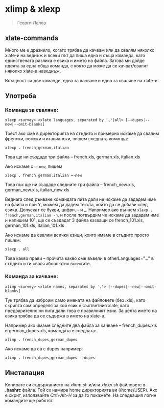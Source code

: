 # xlimp & xlexp

> Георги Лалов

## xlate-commands

Много ме е дразнило, когато трябва да качвам или да свалям няколко xlate-и на веднъж и всеки път да пиша една и съща команда, като единствената разлика е езика и името на файла.
Затова ми дойде идеята за една обща команда, с която да може да се качват/свалят няколко xlate-а наведнъж.

Всъщност са две команди, една за качване и една за сваляне на xlate-и.

## Употреба
### Команда за сваляне:

    xlexp <survey> <xlate languages, separated by ','|all> [--dupes|--new|--omit-blanks]

Тоест ако сме в директорията на стъдито и примерно искаме да свалим френски, немски и италиански, пишем следната команда:

    xlexp . french,german,italian

Това ще ни създаде три файла – french.xls, german.xls, italian.xls

Ако искаме с `–-new`, пишем

    xlexp . french,german,italian –-new

Това пък ще ни създаде следните три файла – french_new.xls, german_new.xls, italian_new.xls

Веднага след рънване командата пита дали не искаме да зададем име на файла и при Y, можем да дадем текста, който да се добави след езика. Допускат се букви, цифри, - и \_. Например ако ръннем `xlexp . french,german,italian -n`, и после потвърдим че искаме да зададем име и напишем 101, ще се създадат 3 файла казващи се french_101.xls, german_101.xls, italian_101.xls

Ако искаме да свалим всички езици, които имаме в стъдито просто пишем:

    xlexp . all

Това какво прави – прочита какво сме въвели в otherLanguages=”…” в стъдито и ги сваля абсолютно всичките.

### Команда за качване:

    xlimp <survey> <xlate names, separated by ','> [--dupes|--new|--omit-blanks]

Тук трябва да изброим само имената на файловете (без .xls), като скрипта сам определя за кой език е съответния xlate, като предварително ни пита дали това е правилният език. За целта името на езика трябва да се съдържа в името на xlate-а.

Например ако имаме следните два файла за качване – french_dupes.xls и german_dupes.xls, командата е следната:

    xlimp . french_dupes,german_dupes

Ако искаме да са с dupes например:

    xlimp . french_dupes,german_dupes --dupes

## Инсталация

Копирате си съдържанието на *xlimp.sh* и/или *xlexp.sh* файловете в **.bashrc** файла.
Той се намира home директорията ви (/home/USER). Ако е скрит, използвайте *Ctrl+Alt+H* за да го покажете.
На следващия логин командите ще работят.
